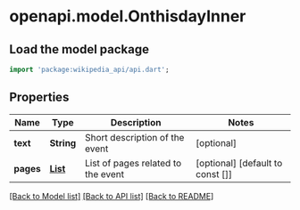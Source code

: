 # openapi.model.OnthisdayInner

## Load the model package
```dart
import 'package:wikipedia_api/api.dart';
```

## Properties
Name | Type | Description | Notes
------------ | ------------- | ------------- | -------------
**text** | **String** | Short description of the event | [optional] 
**pages** | [**List<Summary>**](Summary.md) | List of pages related to the event | [optional] [default to const []]

[[Back to Model list]](../README.md#documentation-for-models) [[Back to API list]](../README.md#documentation-for-api-endpoints) [[Back to README]](../README.md)


